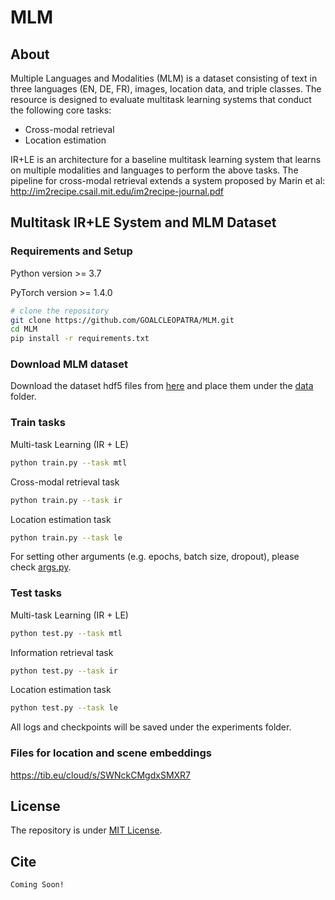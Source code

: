 # MLM

## About

Multiple Languages and Modalities (MLM) is a dataset consisting of text in three languages (EN, DE, FR), images, location data, and triple classes.
The resource is designed to evaluate multitask learning systems that conduct the following core tasks:
- Cross-modal retrieval
- Location estimation

IR+LE is an architecture for a baseline multitask learning system that learns on multiple modalities and languages to perform the above tasks. The pipeline for cross-modal retrieval extends a system proposed by Marin et al:
http://im2recipe.csail.mit.edu/im2recipe-journal.pdf


## Multitask IR+LE System and MLM Dataset 
### Requirements and Setup
Python version >= 3.7

PyTorch version >= 1.4.0

``` bash
# clone the repository
git clone https://github.com/GOALCLEOPATRA/MLM.git
cd MLM
pip install -r requirements.txt
```

### Download MLM dataset

Download the dataset hdf5 files from [here](https://zenodo.org/record/3885753) and place them under the [data](data) folder.

### Train tasks
Multi-task Learning (IR + LE)
``` bash
python train.py --task mtl
```

Cross-modal retrieval task
``` bash
python train.py --task ir
```

Location estimation task
``` bash
python train.py --task le
```

For setting other arguments (e.g. epochs, batch size, dropout), please check [args.py](args.py).

### Test tasks
Multi-task Learning (IR + LE)
``` bash
python test.py --task mtl
```

Information retrieval task
``` bash
python test.py --task ir
```

Location estimation task
``` bash
python test.py --task le
```

All logs and checkpoints will be saved under the experiments folder.

### Files for location and scene embeddings

https://tib.eu/cloud/s/SWNckCMgdxSMXR7

## License
The repository is under [MIT License](LICENSE).

## Cite
``` bash
Coming Soon!
```
